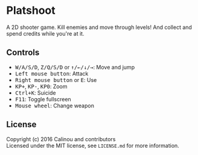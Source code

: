 # Platshoot

A 2D shooter game. Kill enemies and move through levels! And collect and spend
credits while you're at it.

## Controls

- <kbd>W/A/S/D</kbd>, <kbd>Z/Q/S/D</kbd> or <kbd>↑/←/↓/→</kbd>: Move and jump
- <kbd>Left mouse button</kbd>: Attack
- <kbd>Right mouse button</kbd> or <kbd>E</kbd>: Use
- <kbd>KP+</kbd>, <kbd>KP-</kbd>, <kbd>KP0</kbd>: Zoom
- <kbd>Ctrl+K</kbd>: Suicide
- <kbd>F11</kbd>: Toggle fullscreen
- <kbd>Mouse wheel</kbd>: Change weapon

## License

Copyright (c) 2016 Calinou and contributors  
Licensed under the MIT license, see `LICENSE.md` for more information.
